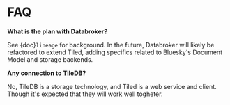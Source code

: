 # FAQ

**What is the plan with Databroker?**

See {doc}`lineage` for background. In the future, Databroker will likely be
refactored to extend Tiled, adding specifics related to Bluesky's Document Model
and storage backends.

**Any connection to [TileDB](https://tiledb.com/)?**

No, TileDB is a storage technology, and Tiled is a web service and client.
Though it's expected that they will work well togheter.
